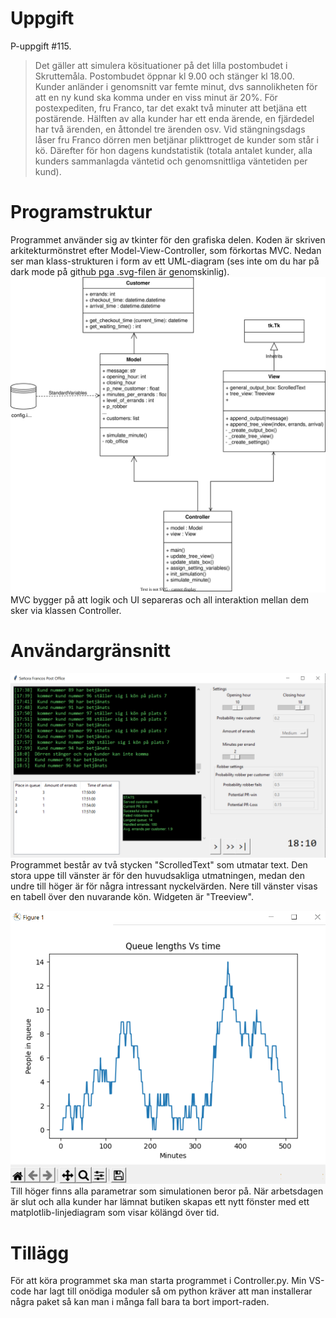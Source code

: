 # Uppgift
P-uppgift #115. 
> Det gäller att simulera kösituationer på det lilla postombudet i Skruttemåla. Postombudet
> öppnar kl 9.00 och stänger kl 18.00. Kunder anländer i genomsnitt var femte minut, dvs
> sannolikheten för att en ny kund ska komma under en viss minut  ̈ar 20%. För postexpediten,
> fru Franco, tar det exakt två minuter att betjäna ett postärende. Hälften av alla kunder har
> ett enda ärende, en fjärdedel har två ärenden, en åttondel tre ärenden osv.
> Vid stängningsdags låser fru Franco dörren men betjänar plikttroget de kunder som står i
> kö. Därefter för hon dagens kundstatistik (totala antalet kunder, alla kunders sammanlagda
> väntetid och genomsnittliga väntetiden per kund).

# Programstruktur
Programmet använder sig av tkinter för den grafiska delen. Koden är skriven arkitekturmönstret
efter Model-View-Controller, som förkortas MVC. Nedan ser man klass-strukturen i form av ett
UML-diagram (ses inte om du har på dark mode på github pga .svg-filen är genomskinlig).
![UML Diagram](https://github.com/gustaf-linder-kth/post-office/blob/main/UML.svg?raw=true)
MVC bygger på att logik och UI separeras och all interaktion mellan dem sker via klassen
Controller.

# Användargränsnitt
![GUI](https://github.com/gustaf-linder-kth/post-office/blob/main/gui.PNG?raw=true)
Programmet består av två stycken "ScrolledText" som utmatar text. Den stora uppe till vänster är 
för den huvudsakliga utmatningen, medan den undre till höger är för några intressant nyckelvärden.
Nere till vänster visas en tabell över den nuvarande kön. Widgeten är "Treeview".

![GUI](https://github.com/gustaf-linder-kth/post-office/blob/main/chart.PNG?raw=true)
Till höger finns alla parametrar som simulationen beror på. När arbetsdagen är slut och alla
kunder har lämnat butiken skapas ett nytt fönster med ett matplotlib-linjediagram som visar
kölängd över tid.

# Tillägg
För att köra programmet ska man starta programmet i Controller.py. Min VS-code har lagt till
onödiga moduler så om python kräver att man installerar några paket så kan man i många fall 
bara ta bort import-raden. 
